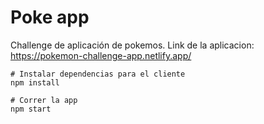 # Poke app

Challenge de aplicación de pokemos.
Link de la aplicacion: https://pokemon-challenge-app.netlify.app/

```
# Instalar dependencias para el cliente
npm install

# Correr la app
npm start

```
